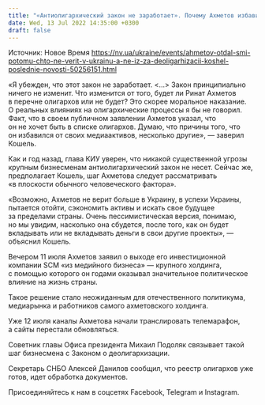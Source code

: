 ```yaml
---
title: "«Антиолигархический закон не заработает». Почему Ахметов избавился от своих медиаактивов — пессимистическая версия главы КИУ"
date: Wed, 13 Jul 2022 14:35:00 +0300
draft: false
---
```

Источник: Новое Время https://nv.ua/ukraine/events/ahmetov-otdal-smi-potomu-chto-ne-verit-v-ukrainu-a-ne-iz-za-deoligarhizacii-koshel-poslednie-novosti-50256151.html


«Я убежден, что этот закон не заработает. <...> Закон принципиально ничего не изменит. Что изменится от того, будет ли Ринат Ахметов в перечне олигархов или не будет? Это скорее моральное наказание. О реальных влияниях на олигархические процессы я бы не говорил. Факт, что в своем публичном заявлении Ахметов указал, что он не хочет быть в списке олигархов. Думаю, что причины того, что он избавился от своих медиаактивов, несколько другие», — заверил Кошель.

Как и год назад, глава КИУ уверен, что никакой существенной угрозы крупным бизнесменам антиолигархический закон не несет. Сейчас же, предполагает Кошель, шаг Ахметова следует рассматривать «в плоскости обычного человеческого фактора».

«Возможно, Ахметов не верит больше в Украину, в успехи Украины, пытается отойти, сэкономить активы и искать свое будущее за пределами страны. Очень пессимистическая версия, понимаю, но мы увидим, насколько она сбудется, после того, как он будет вкладывать или не вкладывать деньги в свои другие проекты», — объяснил Кошель.

Вечером 11 июля Ахметов заявил о выходе его инвестиционной компании SCM «из медийного бизнеса» — крупного холдинга, с помощью которого он годами оказывал значительное политическое влияние на жизнь страны.

Такое решение стало неожиданным для отечественного политикума, медиарынка и работников самого ахметовского холдинга.

Уже 12 июля каналы Ахметова начали транслировать телемарафон, а сайты перестали обновляться.

Советник главы Офиса президента Михаил Подоляк связывает такой шаг бизнесмена с Законом о деолигархизации.

Секретарь СНБО Алексей Данилов сообщил, что реестр олигархов уже готов, идет обработка документов.

Присоединяйтесь к нам в соцсетях Facebook, Telegram и Instagram.
